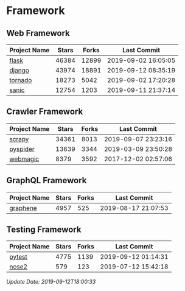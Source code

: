# Framework

## Web Framework

| Project Name | Stars | Forks | Last Commit |
| ------------ | ----- | ----- | ----------- |
| [flask](https://github.com/pallets/flask) | 46384 | 12899 | 2019-09-02 16:05:05 |
| [django](https://github.com/django/django) | 43974 | 18891 | 2019-09-12 08:35:19 |
| [tornado](https://github.com/tornadoweb/tornado) | 18273 | 5042 | 2019-09-02 17:20:28 |
| [sanic](https://github.com/huge-success/sanic) | 12754 | 1203 | 2019-09-11 21:37:14 |

## Crawler Framework

| Project Name | Stars | Forks | Last Commit |
| ------------ | ----- | ----- | ----------- |
| [scrapy](https://github.com/scrapy/scrapy) | 34361 | 8013 | 2019-09-07 23:23:16 |
| [pyspider](https://github.com/binux/pyspider) | 13639 | 3344 | 2019-03-09 23:50:28 |
| [webmagic](https://github.com/code4craft/webmagic) | 8379 | 3592 | 2017-12-02 02:57:06 |

## GraphQL Framework

| Project Name | Stars | Forks | Last Commit |
| ------------ | ----- | ----- | ----------- |
| [graphene](https://github.com/graphql-python/graphene) | 4957 | 525 | 2019-08-17 21:07:53 |

## Testing Framework

| Project Name | Stars | Forks | Last Commit |
| ------------ | ----- | ----- | ----------- |
| [pytest](https://github.com/pytest-dev/pytest) | 4775 | 1139 | 2019-09-12 01:14:31 |
| [nose2](https://github.com/nose-devs/nose2) | 579 | 123 | 2019-07-12 15:42:18 |

*Update Date: 2019-09-12T18:00:33*